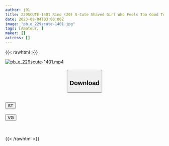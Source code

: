 ```yaml
---
author: j91
title: 229SCUTE-1401 Rino (20) S-Cute Shaved Girl Who Feels Too Good To Move Her Waist
date: 2023-08-04T03:00:00Z
image: "pb_e_229scute-1401.jpg"
tags: [Amateur, ]
maker: []
actress: []
---
```



{{< rawhtml >}}

<div class="video" data-videoid="dvl1RAj8kPfkraY">
    <a href="javascript:;">
        <img src="https://my.j91.asia/posts/pb_e_229scute-1401/pb_e_229scute-1401.jpg" width="WIDTH" height="HEIGHT" alt="pb_e_229scute-1401.mp4" loading="lazy">
    </a>
</div>

<script type="text/javascript" src="https://j91.asia/asset/on-demand-st.js"></script>

<br>
  <link rel="stylesheet" href="https://j91.asia/asset/bs5.css">
  
  <center>
  <button class="btn btn-primary" type="button" data-bs-toggle="collapse" data-bs-target=".multi-collapse" aria-expanded="false" aria-controls="multiCollapseExample1 multiCollapseExample2"><h2>Download</h2></button></center>
</p>
<div class="row">
  <div class="col">
    <div class="collapse multi-collapse" id="multiCollapseExample1">
      <div class="card card-body">
	      	      <br>
<div class="buttons">  
<a href="https://streamtape.to/v/dvl1RAj8kPfkraY"><button class="btn-hover color-3"><i class="fa fa-download"></i> ST</button></a></div>
    </div>
  </div>
</div>
  <div class="col">
    <div class="collapse multi-collapse" id="multiCollapseExample2">
      <div class="card card-body">
	      <br>
<div class="buttons">
    <a href="https://vgembed.com/v/qA3WOmVveP5Kkz4"><button class="btn-hover color-9"><i class="fa fa-download"></i> VG</button></a></div>
<br><br>
      </div>
    </div>
  </div>
</div>

{{< /rawhtml >}}